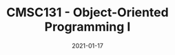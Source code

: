 ---
title: "CMSC131 - Object-Oriented Programming I"
collection: teaching
type: "Undergraduate Course"
permalink: /teaching/2020-spring-teaching-1
venue: "University of Maryland, Department of Computer Science"
date: 2021-01-17
location: "College Park, Maryland"
---